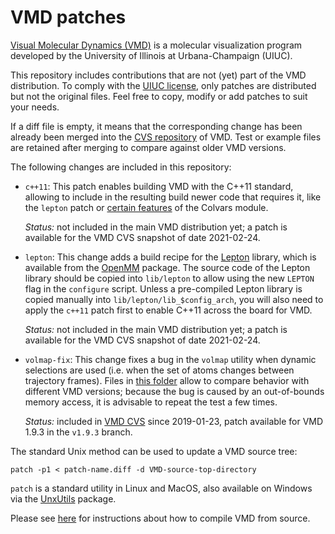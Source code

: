 # VMD patches

[Visual Molecular Dynamics (VMD)](http://www.ks.uiuc.edu/Research/vmd) is a molecular visualization program developed by the University of Illinois at Urbana-Champaign (UIUC).

This repository includes contributions that are not (yet) part of the VMD distribution.  To comply with the [UIUC license](http://www.ks.uiuc.edu/Research/vmd/current/LICENSE.html), only patches are distributed but not the original files.  Feel free to copy, modify or add patches to suit your needs.

If a diff file is empty, it means that the corresponding change has been already been merged into the [CVS repository](https://www.ks.uiuc.edu/Research/vmd/doxygen/cvsget.html) of VMD.  Test or example files are retained after merging to compare against older VMD versions.

The following changes are included in this repository:


- `c++11`: This patch enables building VMD with the C++11 standard, allowing to include in the resulting build newer code that requires it, like the `lepton` patch or [certain features](https://colvars.github.io/README-c++11.html) of the Colvars module.

  _Status:_ not included in the main VMD distribution yet; a patch is available for the VMD CVS snapshot of date 2021-02-24.


- `lepton`: This change adds a build recipe for the [Lepton](https://simtk.org/projects/lepton) library, which is available from the [OpenMM](https://github.com/openmm/openmm) package.  The source code of the Lepton library should be copied into `lib/lepton` to allow using the new `LEPTON` flag in the `configure` script.  Unless a pre-compiled Lepton library is copied manually into `lib/lepton/lib_$config_arch`, you will also need to apply the `c++11` patch first to enable C++11 across the board for VMD.

  _Status:_ not included in the main VMD distribution yet; a patch is available for the VMD CVS snapshot of date 2021-02-24.


- `volmap-fix`: This change fixes a bug in the `volmap` utility when dynamic selections are used (i.e. when the set of atoms changes between trajectory frames).  Files in [this folder](volmap-fix/test) allow to compare behavior with different VMD versions; because the bug is caused by an out-of-bounds memory access, it is advisable to repeat the test a few times.

  _Status:_ included in [VMD CVS](https://www.ks.uiuc.edu/Research/vmd/doxygen/cvsget.html) since 2019-01-23, patch available for VMD 1.9.3 in the `v1.9.3` branch.

The standard Unix method can be used to update a VMD source tree:
```
patch -p1 < patch-name.diff -d VMD-source-top-directory
```
`patch` is a standard utility in Linux and MacOS, also available on Windows via the [UnxUtils](https://sourceforge.net/projects/unxutils/) package.

Please see [here](http://www.ks.uiuc.edu/Research/vmd/doxygen/compiling.html#compiling) for instructions about how to compile VMD from source.
